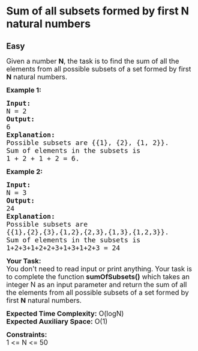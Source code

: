 # Sum of all subsets formed by first N natural numbers
## Easy
<div class="problems_problem_content__Xm_eO"><p><span style="font-size:18px">Given a number <strong>N</strong>, the task is to find the sum of all the elements from all possible subsets of a set formed by first <strong>N</strong> natural numbers.</span></p>

<p><strong><span style="font-size:18px">Example 1:</span></strong></p>

<pre><strong><span style="font-size:18px">Input:
</span></strong><span style="font-size:18px">N = 2</span>
<strong><span style="font-size:18px">Output:
</span></strong><span style="font-size:18px">6</span>
<strong><span style="font-size:18px">Explanation:
</span></strong><span style="font-size:18px">Possible subsets are {{1}, {2}, {1, 2}}.
Sum of elements in the subsets is 
1 + 2 + 1 + 2 = 6.</span>
</pre>

<p><strong><span style="font-size:18px">Example 2:</span></strong></p>

<pre><span style="font-size:18px"><strong>Input:</strong>
N = 3</span>
<span style="font-size:18px"><strong>Output:</strong>
24</span>
<span style="font-size:18px"><strong>Explanation:</strong>
Possible subsets are 
{{1},{2},{3},{1,2},{2,3},{1,3},{1,2,3}}.
Sum of elements in the subsets is 
1+2+3+1+2+2+3+1+3+1+2+3 = 24</span>
</pre>

<p><span style="font-size:18px"><strong>Your Task:&nbsp;&nbsp;</strong><br>
You don't need to read input or print anything. Your task is to complete the function&nbsp;<strong>sumOfSubsets()</strong>&nbsp;which takes an integer N as an input parameter and return the sum of all the elements from all possible subsets of a set formed by first <strong>N</strong> natural numbers.</span></p>

<p><span style="font-size:18px"><strong>Expected Time Complexity:</strong>&nbsp;O(logN)<br>
<strong>Expected Auxiliary Space:</strong>&nbsp;O(1)</span></p>

<p><span style="font-size:18px"><strong>Constraints:</strong><br>
1 &lt;= N &lt;= 50</span></p>

<p>&nbsp;</p>
</div>